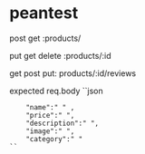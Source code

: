 # peantest


post 
get :products/

put 
get
delete :products/:id

get
post
put: products/:id/reviews

expected req.body
   ``json

        "name":" " ,
        "price":" ",
        "description":" ",
        "image":" ",
        "category":" "
    ``

